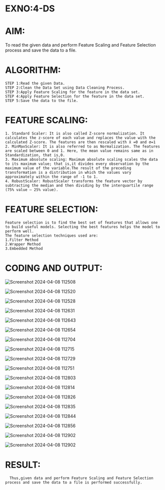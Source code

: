 # EXNO:4-DS
# AIM:
To read the given data and perform Feature Scaling and Feature Selection process and save the
data to a file.

# ALGORITHM:
```
STEP 1:Read the given Data.
STEP 2:Clean the Data Set using Data Cleaning Process.
STEP 3:Apply Feature Scaling for the feature in the data set.
STEP 4:Apply Feature Selection for the feature in the data set.
STEP 5:Save the data to the file.
```

# FEATURE SCALING:
```
1. Standard Scaler: It is also called Z-score normalization. It calculates the z-score of each value and replaces the value with the calculated Z-score. The features are then rescaled with x̄ =0 and σ=1
2. MinMaxScaler: It is also referred to as Normalization. The features are scaled between 0 and 1. Here, the mean value remains same as in Standardization, that is,0.
3. Maximum absolute scaling: Maximum absolute scaling scales the data to its maximum value; that is,it divides every observation by the maximum value of the variable.The result of the preceding transformation is a distribution in which the values vary approximately within the range of -1 to 1.
4. RobustScaler: RobustScaler transforms the feature vector by subtracting the median and then dividing by the interquartile range (75% value — 25% value).
```
# FEATURE SELECTION:
```
Feature selection is to find the best set of features that allows one to build useful models. Selecting the best features helps the model to perform well.
The feature selection techniques used are:
1.Filter Method
2.Wrapper Method
3.Embedded Method
```
# CODING AND OUTPUT:

![Screenshot 2024-04-08 112508](https://github.com/charumathiramesh/EXNO-4-DS/assets/120204455/406dae03-34a5-497f-94b4-734fa80bebc3)

![Screenshot 2024-04-08 112520](https://github.com/charumathiramesh/EXNO-4-DS/assets/120204455/6f0bf5b5-4144-4838-be1c-052379e67d5f)

![Screenshot 2024-04-08 112528](https://github.com/charumathiramesh/EXNO-4-DS/assets/120204455/a0757bfe-3f3f-483f-beaa-e8d4612209e6)

![Screenshot 2024-04-08 112631](https://github.com/charumathiramesh/EXNO-4-DS/assets/120204455/ad4b68a3-1d3b-48e6-9022-75d41ff19ea6)

![Screenshot 2024-04-08 112643](https://github.com/charumathiramesh/EXNO-4-DS/assets/120204455/7a1d0777-f9d5-4aaa-ac08-e4dbbfa4c71a)

![Screenshot 2024-04-08 112654](https://github.com/charumathiramesh/EXNO-4-DS/assets/120204455/0a78b104-54b2-49da-a58b-317d065e9f19)

![Screenshot 2024-04-08 112704](https://github.com/charumathiramesh/EXNO-4-DS/assets/120204455/403d2c13-92b5-41be-b69f-8b542a46b0e4)


![Screenshot 2024-04-08 112715](https://github.com/charumathiramesh/EXNO-4-DS/assets/120204455/9815373b-bd7b-405c-8a62-6f8b1b422324)

![Screenshot 2024-04-08 112729](https://github.com/charumathiramesh/EXNO-4-DS/assets/120204455/218eb45c-8707-4963-a55a-92ee34a0f304)


![Screenshot 2024-04-08 112751](https://github.com/charumathiramesh/EXNO-4-DS/assets/120204455/ccc90183-f979-423c-84b6-cbe0aff6eb4c)

![Screenshot 2024-04-08 112803](https://github.com/charumathiramesh/EXNO-4-DS/assets/120204455/d47e782d-d7f8-403b-bf80-873c6cf3ab83)

![Screenshot 2024-04-08 112814](https://github.com/charumathiramesh/EXNO-4-DS/assets/120204455/4908f27b-ffb4-4e22-9706-52519a5a5843)

![Screenshot 2024-04-08 112826](https://github.com/charumathiramesh/EXNO-4-DS/assets/120204455/b0fdfaac-58a4-4927-a95c-d32f6f1bb8b1)


![Screenshot 2024-04-08 112835](https://github.com/charumathiramesh/EXNO-4-DS/assets/120204455/2b4c7d19-8bce-4284-bb1c-fc916cbbeba2)

![Screenshot 2024-04-08 112844](https://github.com/charumathiramesh/EXNO-4-DS/assets/120204455/22a86806-d54c-46fd-b5f5-dbc7216aa6f9)

![Screenshot 2024-04-08 112856](https://github.com/charumathiramesh/EXNO-4-DS/assets/120204455/cb6f2aa3-976a-4590-adf8-8d9ff11d8cd3)

![Screenshot 2024-04-08 112902](https://github.com/charumathiramesh/EXNO-4-DS/assets/120204455/6729c95d-23b9-4d1a-9ab6-9c42ca4866b2)



![Screenshot 2024-04-08 112902](https://github.com/charumathiramesh/EXNO-4-DS/assets/120204455/3cac16cb-6955-4fd6-bf2e-e24f24cde60d)

      
# RESULT:
      Thus,given data and perform Feature Scaling and Feature Selection process and save the data to a file is performed successfully.
